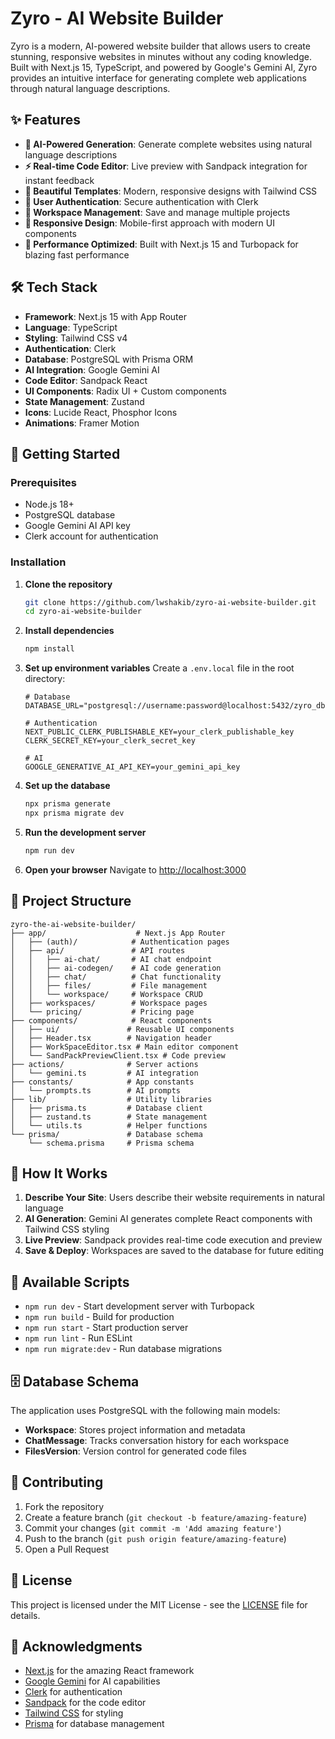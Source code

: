 # Zyro - AI Website Builder

Zyro is a modern, AI-powered website builder that allows users to create stunning, responsive websites in minutes without any coding knowledge. Built with Next.js 15, TypeScript, and powered by Google's Gemini AI, Zyro provides an intuitive interface for generating complete web applications through natural language descriptions.

## ✨ Features

- **🤖 AI-Powered Generation**: Generate complete websites using natural language descriptions
- **⚡ Real-time Code Editor**: Live preview with Sandpack integration for instant feedback
- **🎨 Beautiful Templates**: Modern, responsive designs with Tailwind CSS
- **🔐 User Authentication**: Secure authentication with Clerk
- **💾 Workspace Management**: Save and manage multiple projects
- **📱 Responsive Design**: Mobile-first approach with modern UI components
- **🚀 Performance Optimized**: Built with Next.js 15 and Turbopack for blazing fast performance

## 🛠️ Tech Stack

- **Framework**: Next.js 15 with App Router
- **Language**: TypeScript
- **Styling**: Tailwind CSS v4
- **Authentication**: Clerk
- **Database**: PostgreSQL with Prisma ORM
- **AI Integration**: Google Gemini AI
- **Code Editor**: Sandpack React
- **UI Components**: Radix UI + Custom components
- **State Management**: Zustand
- **Icons**: Lucide React, Phosphor Icons
- **Animations**: Framer Motion

## 🚀 Getting Started

### Prerequisites

- Node.js 18+
- PostgreSQL database
- Google Gemini AI API key
- Clerk account for authentication

### Installation

1. **Clone the repository**

   ```bash
   git clone https://github.com/lwshakib/zyro-ai-website-builder.git
   cd zyro-ai-website-builder
   ```

2. **Install dependencies**

   ```bash
   npm install
   ```

3. **Set up environment variables**
   Create a `.env.local` file in the root directory:

   ```env
   # Database
   DATABASE_URL="postgresql://username:password@localhost:5432/zyro_db"

   # Authentication
   NEXT_PUBLIC_CLERK_PUBLISHABLE_KEY=your_clerk_publishable_key
   CLERK_SECRET_KEY=your_clerk_secret_key

   # AI
   GOOGLE_GENERATIVE_AI_API_KEY=your_gemini_api_key
   ```

4. **Set up the database**

   ```bash
   npx prisma generate
   npx prisma migrate dev
   ```

5. **Run the development server**

   ```bash
   npm run dev
   ```

6. **Open your browser**
   Navigate to [http://localhost:3000](http://localhost:3000)

## 📁 Project Structure

```
zyro-the-ai-website-builder/
├── app/                    # Next.js App Router
│   ├── (auth)/            # Authentication pages
│   ├── api/               # API routes
│   │   ├── ai-chat/       # AI chat endpoint
│   │   ├── ai-codegen/    # AI code generation
│   │   ├── chat/          # Chat functionality
│   │   ├── files/         # File management
│   │   └── workspace/     # Workspace CRUD
│   ├── workspaces/        # Workspace pages
│   └── pricing/           # Pricing page
├── components/            # React components
│   ├── ui/               # Reusable UI components
│   ├── Header.tsx        # Navigation header
│   ├── WorkSpaceEditor.tsx # Main editor component
│   └── SandPackPreviewClient.tsx # Code preview
├── actions/              # Server actions
│   └── gemini.ts         # AI integration
├── constants/            # App constants
│   └── prompts.ts        # AI prompts
├── lib/                  # Utility libraries
│   ├── prisma.ts         # Database client
│   ├── zustand.ts        # State management
│   └── utils.ts          # Helper functions
└── prisma/               # Database schema
    └── schema.prisma     # Prisma schema
```

## 🎯 How It Works

1. **Describe Your Site**: Users describe their website requirements in natural language
2. **AI Generation**: Gemini AI generates complete React components with Tailwind CSS styling
3. **Live Preview**: Sandpack provides real-time code execution and preview
4. **Save & Deploy**: Workspaces are saved to the database for future editing

## 🔧 Available Scripts

- `npm run dev` - Start development server with Turbopack
- `npm run build` - Build for production
- `npm run start` - Start production server
- `npm run lint` - Run ESLint
- `npm run migrate:dev` - Run database migrations

## 🗄️ Database Schema

The application uses PostgreSQL with the following main models:

- **Workspace**: Stores project information and metadata
- **ChatMessage**: Tracks conversation history for each workspace
- **FilesVersion**: Version control for generated code files

## 🤝 Contributing

1. Fork the repository
2. Create a feature branch (`git checkout -b feature/amazing-feature`)
3. Commit your changes (`git commit -m 'Add amazing feature'`)
4. Push to the branch (`git push origin feature/amazing-feature`)
5. Open a Pull Request

## 📄 License

This project is licensed under the MIT License - see the [LICENSE](LICENSE) file for details.

## 🙏 Acknowledgments

- [Next.js](https://nextjs.org/) for the amazing React framework
- [Google Gemini](https://ai.google.dev/) for AI capabilities
- [Clerk](https://clerk.com/) for authentication
- [Sandpack](https://sandpack.codesandbox.io/) for the code editor
- [Tailwind CSS](https://tailwindcss.com/) for styling
- [Prisma](https://www.prisma.io/) for database management

